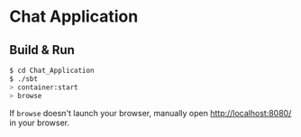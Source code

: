 # Chat Application #

## Build & Run ##

```sh
$ cd Chat_Application
$ ./sbt
> container:start
> browse
```

If `browse` doesn't launch your browser, manually open [http://localhost:8080/](http://localhost:8080/) in your browser.
